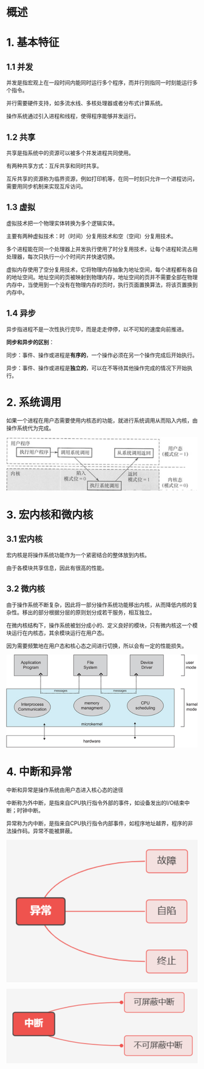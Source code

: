 # 概述

# 1. 基本特征

## 1.1 并发

并发是指宏观上在一段时间内能同时运行多个程序，而并行则指同一时刻能运行多个指令。

并行需要硬件支持，如多流水线、多核处理器或者分布式计算系统。

操作系统通过引入进程和线程，使得程序能够并发运行。

## 1.2 共享

共享是指系统中的资源可以被多个并发进程共同使用。

有两种共享方式：互斥共享和同时共享。

互斥共享的资源称为临界资源，例如打印机等，在同一时刻只允许一个进程访问，需要用同步机制来实现互斥访问。

## 1.3 虚拟

虚拟技术把一个物理实体转换为多个逻辑实体。

主要有两种虚拟技术：时（时间）分复用技术和空（空间）分复用技术。

多个进程能在同一个处理器上并发执行使用了时分复用技术，让每个进程轮流占用处理器，每次只执行一小个时间片并快速切换。

虚拟内存使用了空分复用技术，它将物理内存抽象为地址空间，每个进程都有各自的地址空间。地址空间的页被映射到物理内存，地址空间的页并不需要全部在物理内存中，当使用到一个没有在物理内存的页时，执行页面置换算法，将该页置换到内存中。

## 1.4 异步

异步指进程不是一次性执行完毕，而是走走停停，以不可知的速度向前推进。

**同步和异步的区别**：

同步：事件、操作或进程是**有序的**，一个操作必须在另一个操作完成后开始执行。

异步：事件、操作或进程是**独立的**，可以在不等待其他操作完成的情况下开始执行。

# 2. 系统调用

如果一个进程在用户态需要使用内核态的功能，就进行系统调用从而陷入内核，由操作系统代为完成。

![](image/image_1v02HcXEJU.png)

# 3. 宏内核和微内核

## 3.1 宏内核

宏内核是将操作系统功能作为一个紧密结合的整体放到内核。

由于各模块共享信息，因此有很高的性能。

## 3.2 微内核

由于操作系统不断复杂，因此将一部分操作系统功能移出内核，从而降低内核的复杂性。移出的部分根据分层的原则划分成若干服务，相互独立。

在微内核结构下，操作系统被划分成小的、定义良好的模块，只有微内核这一个模块运行在内核态，其余模块运行在用户态。

因为需要频繁地在用户态和核心态之间进行切换，所以会有一定的性能损失。

![](image/image_klHlX402rp.png)

# 4. 中断和异常

中断和异常是操作系统由用户态进入核心态的途径

中断称为外中断，是指来自CPU执行指令外部的事件，如设备发出的I/O结束中断；时钟中断。

异常称为内中断，是指来自CPU执行指令内部事件，如程序地址越界，程序的非法操作码。异常不能被屏蔽。

![](image/image_ecoKItNWUH.png)

![](image/image__7nlAXrmMR.png)
